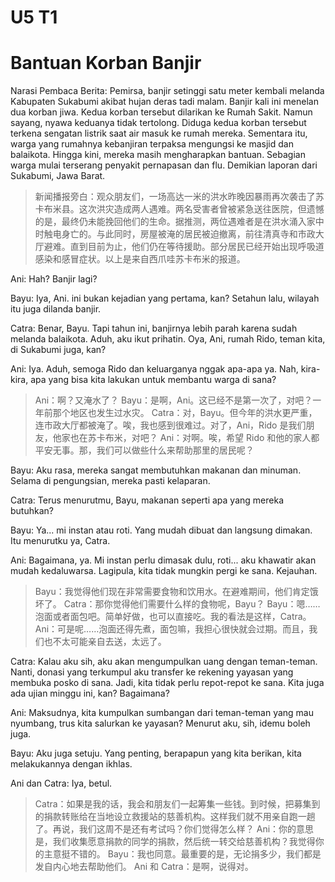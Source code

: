 # U5 T1

# Bantuan Korban Banjir

Narasi Pembaca Berita: Pemirsa, banjir setinggi satu meter kembali melanda Kabupaten Sukabumi akibat hujan deras tadi malam. Banjir kali ini menelan dua korban jiwa. Kedua korban tersebut dilarikan ke Rumah Sakit. Namun sayang, nyawa keduanya tidak tertolong. Diduga kedua korban tersebut terkena sengatan listrik saat air masuk ke rumah mereka. Sementara itu, warga yang rumahnya kebanjiran terpaksa mengungsi ke masjid dan balaikota. Hingga kini, mereka masih mengharapkan bantuan. Sebagian warga mulai terserang penyakit pernapasan dan flu. Demikian laporan dari Sukabumi, Jawa Barat.

> 新闻播报旁白：观众朋友们，一场高达一米的洪水昨晚因暴雨再次袭击了苏卡布米县。这次洪灾造成两人遇难。两名受害者曾被紧急送往医院，但遗憾的是，最终仍未能挽回他们的生命。据推测，两位遇难者是在洪水涌入家中时触电身亡的。与此同时，房屋被淹的居民被迫撤离，前往清真寺和市政大厅避难。直到目前为止，他们仍在等待援助。部分居民已经开始出现呼吸道感染和感冒症状。以上是来自西爪哇苏卡布米的报道。

Ani: Hah? Banjir lagi?

Bayu: Iya, Ani. ini bukan kejadian yang pertama, kan? Setahun lalu, wilayah itu juga dilanda banjir.

Catra: Benar, Bayu. Tapi tahun ini, banjirnya lebih parah karena sudah melanda balaikota. Aduh, aku ikut prihatin. Oya, Ani, rumah Rido, teman kita, di Sukabumi juga, kan?

Ani: Iya. Aduh, semoga Rido dan keluarganya nggak apa-apa ya. Nah, kira-kira, apa yang bisa kita lakukan untuk membantu warga di sana?

> Ani：啊？又淹水了？
> Bayu：是啊，Ani。这已经不是第一次了，对吧？一年前那个地区也发生过水灾。
> Catra：对，Bayu。但今年的洪水更严重，连市政大厅都被淹了。唉，我也感到很难过。对了，Ani，Rido 是我们朋友，他家也在苏卡布米，对吧？
> Ani：对啊。唉，希望 Rido 和他的家人都平安无事。那，我们可以做些什么来帮助那里的居民呢？

Bayu: Aku rasa, mereka sangat membutuhkan makanan dan minuman. Selama di pengungsian, mereka pasti kelaparan.

Catra: Terus menurutmu, Bayu, makanan seperti apa yang mereka butuhkan?

Bayu: Ya... mi instan atau roti. Yang mudah dibuat dan langsung dimakan. Itu menurutku ya, Catra.

Ani: Bagaimana, ya. Mi instan perlu dimasak dulu, roti... aku khawatir akan mudah kedaluwarsa. Lagipula, kita tidak mungkin pergi ke sana. Kejauhan.

> Bayu：我觉得他们现在非常需要食物和饮用水。在避难期间，他们肯定饿坏了。
> Catra：那你觉得他们需要什么样的食物呢，Bayu？
> Bayu：嗯……泡面或者面包吧。简单好做，也可以直接吃。我的看法是这样，Catra。
> Ani：可是呢……泡面还得先煮，面包嘛，我担心很快就会过期。而且，我们也不太可能亲自去送，太远了。

Catra: Kalau aku sih, aku akan mengumpulkan uang dengan teman-teman. Nanti, donasi yang terkumpul aku transfer ke rekening yayasan yang membuka posko di sana. Jadi, kita tidak perlu repot-repot ke sana. Kita juga ada ujian minggu ini, kan? Bagaimana?

Ani: Maksudnya, kita kumpulkan sumbangan dari teman-teman yang mau nyumbang, trus kita salurkan ke yayasan? Menurut aku, sih, idemu boleh juga.

Bayu: Aku juga setuju. Yang penting, berapapun yang kita berikan, kita melakukannya dengan ikhlas.

Ani dan Catra: Iya, betul.

> Catra：如果是我的话，我会和朋友们一起筹集一些钱。到时候，把募集到的捐款转账给在当地设立救援站的慈善机构。这样我们就不用亲自跑一趟了。再说，我们这周不是还有考试吗？你们觉得怎么样？
> Ani：你的意思是，我们收集愿意捐款的同学的捐款，然后统一转交给慈善机构？我觉得你的主意挺不错的。
> Bayu：我也同意。最重要的是，无论捐多少，我们都是发自内心地去帮助他们。
> Ani 和 Catra：是啊，说得对。
